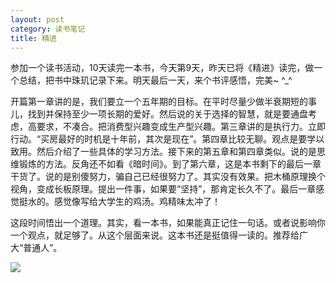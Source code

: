 ```yaml
---
layout: post
category: 读书笔记
title: 精进
---
```


参加一个读书活动，10天读完一本书，今天第9天，昨天已将《精进》读完，做一个总结，把书中珠玑记录下来。明天最后一天，来个书评感悟，完美~ ^_^

开篇第一章讲的是，我们要立一个五年期的目标。在平时尽量少做半衰期短的事儿，找到并保持至少一项长期的爱好。然后说的关于选择的智慧，就是要通盘考虑，高要求，不凑合。把消费型兴趣变成生产型兴趣。第三章讲的是执行力。立即行动。“买房最好的时机是十年前，其次是现在”。第四章比较无聊。观点是要学以致用。然后介绍了一些具体的学习方法。接下来的第五章和第四章类似。说的是思维锻炼的方法。反角还不如看《暗时间》。到了第六章，这是本书剩下的最后一章干货了。说的是别傻努力，骗自己已经很努力了。其实没有效果。把木桶原理换个视角，变成长板原理。提出一件事，如果要“坚持”，那肯定长久不了。最后一章感觉挺水的。感觉像写给大学生的鸡汤。鸡精味太冲了！

这段时间悟出一个道理。其实，看一本书，如果能真正记住一句话。或者说影响你一个观点，就足够了。从这个层面来说。这本书还是挺值得一读的。推荐给广大“普通人”。

![](http://ww3.sinaimg.cn/large/006tNbRwly1fer8lxv5hbj31kw2n07wh.jpg)